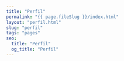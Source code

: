 ```yaml
---
title: "Perfil"
permalink: "{{ page.fileSlug }}/index.html"
layout: "perfil.html"
slug: "perfil"
tags: "pages"
seo:
  title: "Perfil"
  og_title: "Perfil"
---
```



